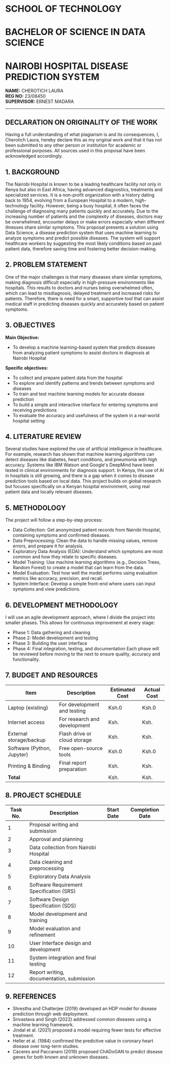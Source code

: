 # SCHOOL OF TECHNOLOGY
# BACHELOR OF SCIENCE IN DATA SCIENCE
# NAIROBI HOSPITAL DISEASE PREDICTION SYSTEM

**NAME:** CHEROTICH LAURA  
**REG NO:** 23/08450  
**SUPERVISOR:** ERNEST MADARA

---

## DECLARATION ON ORIGINALITY OF THE WORK
Having a full understanding of what plagiarism is and its consequences, I, Cherotich Laura, hereby declare this as my original work and that it has not been submitted to any other person or institution for academic or professional purposes. All sources used in this proposal have been acknowledged accordingly.

## 1. BACKGROUND
The Nairobi Hospital is known to be a leading healthcare facility not only in Kenya but also in East Africa, having advanced diagnostics, treatments and specialized services. It is a non-profit organization with a history dating back to 1954, evolving from a European Hospital to a modern, high-technology facility. However, being a busy hospital, it often faces the challenge of diagnosing many patients quickly and accurately. Due to the increasing number of patients and the complexity of diseases, doctors may be overwhelmed, encounter delays or make errors especially when different illnesses share similar symptoms.
This proposal presents a solution using Data Science, a disease prediction system that uses machine learning to analyze symptoms and predict possible diseases. The system will support healthcare workers by suggesting the most likely conditions based on past patient data, therefore saving time and fostering better decision-making.

## 2. PROBLEM STATEMENT
One of the major challenges is that many diseases share similar symptoms, making diagnosis difficult especially in high-pressure environments like hospitals. This results to doctors and nurses being overwhelmed often, which can lead to misdiagnosis, delayed treatment and increased risks for patients. Therefore, there is need for a smart, supportive tool that can assist medical staff in predicting diseases quickly and accurately based on patient symptoms.

## 3. OBJECTIVES
**Main Objective:**
- To develop a machine learning-based system that predicts diseases from analyzing patient symptoms to assist doctors in diagnosis at Nairobi Hospital

**Specific objectives:**
- To collect and prepare patient data from the hospital
- To explore and identify patterns and trends between symptoms and diseases
- To train and test machine learning models for accurate disease prediction
- To build a simple and interactive interface for entering symptoms and receiving predictions
- To evaluate the accuracy and usefulness of the system in a real-world hospital setting

## 4. LITERATURE REVIEW
Several studies have explored the use of artificial intelligence in healthcare. For example, research has shown that machine learning algorithms can detect diseases like diabetes, heart conditions, and pneumonia with high accuracy. Systems like IBM Watson and Google's DeepMind have been tested in clinical environments for diagnosis support.
In Kenya, the use of AI in hospitals is still growing, and there is a gap when it comes to disease prediction tools based on local data. This project builds on global research but focuses specifically on a Kenyan hospital environment, using real patient data and locally relevant diseases.

## 5. METHODOLOGY
The project will follow a step-by-step process:
- Data Collection: Get anonymized patient records from Nairobi Hospital, containing symptoms and confirmed diseases.
- Data Preprocessing: Clean the data to handle missing values, remove errors, and prepare it for analysis.
- Exploratory Data Analysis (EDA): Understand which symptoms are most common and how they relate to specific diseases.
- Model Training: Use machine learning algorithms (e.g., Decision Trees, Random Forest) to create a model that can learn from the data.
- Model Evaluation: Test how well the model performs using evaluation metrics like accuracy, precision, and recall.
- System Interface: Develop a simple front-end where users can input symptoms and view predictions.

## 6. DEVELOPMENT METHODOLOGY
I will use an agile development approach, where I divide the project into smaller phases. This allows for continuous improvement at every stage:
- Phase 1: Data gathering and cleaning
- Phase 2: Model development and testing
- Phase 3: Building the user interface
- Phase 4: Final integration, testing, and documentation
Each phase will be reviewed before moving to the next to ensure quality, accuracy and functionality.

## 7. BUDGET AND RESOURCES
| Item                      | Description                  | Estimated Cost | Actual Cost |
|---------------------------|------------------------------|---------------|-------------|
| Laptop (existing)         | For development and testing  | Ksh.0         | Ksh.0       |
| Internet access           | For research and development | Ksh.          | Ksh.        |
| External storage/backup   | Flash drive or cloud storage | Ksh.          | Ksh.        |
| Software (Python, Jupyter)| Free open-source tools       | Ksh.0         | Ksh.0       |
| Printing & Binding        | Final report preparation     | Ksh.          | Ksh.        |
| **Total**                 |                              | Ksh.          | Ksh.        |

## 8. PROJECT SCHEDULE
| Task No. | Description                              | Start Date | Completion Date |
|----------|------------------------------------------|------------|-----------------|
| 1        | Proposal writing and submission           |            |                 |
| 2        | Approval and planning                    |            |                 |
| 3        | Data collection from Nairobi Hospital     |            |                 |
| 4        | Data cleaning and preprocessing          |            |                 |
| 5        | Exploratory Data Analysis                |            |                 |
| 6        | Software Requirement Specification (SRS) |            |                 |
| 7        | Software Design Specification (SDS)      |            |                 |
| 8        | Model development and training           |            |                 |
| 9        | Model evaluation and refinement          |            |                 |
| 10       | User Interface design and development    |            |                 |
| 11       | System integration and final testing     |            |                 |
| 12       | Report writing, documentation, submission|            |                 |

## 9. REFERENCES
- Shrestha and Chatterjee (2019) developed an HDP model for disease prediction through web deployment.
- Srivastava and Singh (2022) addressed common diseases using a machine learning framework.
- Jindal et al. (2021) proposed a model requiring fewer tests for effective treatment.
- Heller et al. (1984) confirmed the predictive value in coronary heart disease over long-term studies.
- Cáceres and Paccanaro (2019) proposed ChADoGAN to predict disease genes for both known and unknown diseases. 